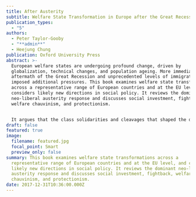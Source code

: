 ```yaml
---
title: After Austerity
subtitle: Welfare State Transformation in Europe after the Great Recession
publication_types:
  - "5"
authors:
  - Peter Taylor-Gooby
  - "**admin**"
  - Heejung Chung
publication: Oxford University Press
abstract: >-
  European welfare states are undergoing profound change, driven by
  globalization, technical changes, and population ageing. More immediately, the
  aftermath of the Great Recession and unprecedented levels of immigration have
  imposed additional pressures. This book examines welfare state transformations
  across a representative range of European countries and at the EU level, and
  considers likely new directions in social policy. It reviews the dominant
  neo-liberal austerity response and discusses social investment, fightback,
  welfare chauvinism, and protectionism.


  It argues that the class solidarities and cleavages that shaped the development of welfare states are no longer powerful. Tensions surrounding divisions between old and young, women and men, immigrants and denizens, and between the winners in a new, more competitive, world and those who feel left behind are becoming steadily more important. European countries have entered a period of political instability and this is reflected in policy directions. Austerity predominates nearly everywhere, but patterns of social investment, protectionism, neo-Keynesian intervention, and fightback vary between countries. The volume identify areas of convergence and difference in European welfare state futures in this up-to-date study - essential reading to grasp the pace and directions of change.
draft: false
featured: true
image:
  filename: featured.jpg
  focal_point: Smart
  preview_only: false
summary: This book examines welfare state transformations across a
  representative range of European countries and at the EU level, and considers
  likely new directions in social policy. It reviews the dominant neo-liberal
  austerity response and discusses social investment, fightback, welfare
  chauvinism, and protectionism.
date: 2017-12-31T10:36:00.000Z
---
```

